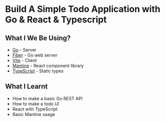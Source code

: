 # Build A Simple Todo Application with Go & React & Typescript

## What I We Be Using?

- [Go](https://go.dev/) - Server
- [Fiber](https://github.com/gofiber/fiber) - Go web server
- [Vite](https://vitejs.dev/) - Client
- [Mantine](https://mantine.dev/) - React component library
- [TypeScript](https://www.typescriptlang.org/) - Static types

## What I Learnt

- How to make a basic Go REST API
- How to make a todo UI
- React with TypeScript
- Basic Mantine usage
